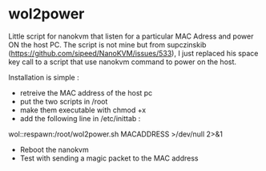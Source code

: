 # wol2power
Little script for nanokvm that listen for a particular MAC Adress and power ON the host PC.
The script is not mine but from supczinskib (https://github.com/sipeed/NanoKVM/issues/533), I just replaced his space key call to a script that use nanokvm command to power on the host.

Installation is simple :
* retreive the MAC address of the host pc
* put the two scripts in /root
* make them executable with chmod +x
* add the following line in /etc/inittab :

wol::respawn:/root/wol2power.sh MACADDRESS >/dev/null 2>&1

* Reboot the nanokvm
* Test with sending a magic packet to the MAC address
